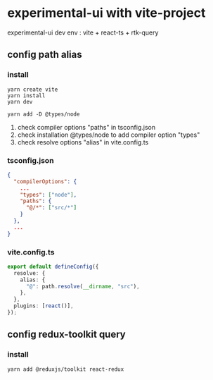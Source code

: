 # experimental-ui with vite-project
experimental-ui
dev env : vite + react-ts + rtk-query

## config path alias
### install
```
yarn create vite
yarn install
yarn dev

yarn add -D @types/node
```

1. check compiler options "paths" in tsconfig.json
2. check installation @types/node to add compiler option "types"
3. check resolve options "alias" in vite.config.ts

### tsconfig.json

```json
{
  "compilerOptions": {
    ...
    "types": ["node"],
    "paths": {
      "@/*": ["src/*"]
    }
  },
  ...
}
```

### vite.config.ts

```typescript
export default defineConfig({
  resolve: {
    alias: {
      "@": path.resolve(__dirname, "src"),
    },
  },
  plugins: [react()],
});
```
## config redux-toolkit query
### install
```
yarn add @reduxjs/toolkit react-redux
```